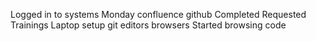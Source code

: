 Logged in to systems
    Monday
    confluence
    github
Completed Requested Trainings
Laptop setup
    git
    editors
    browsers
Started browsing code

